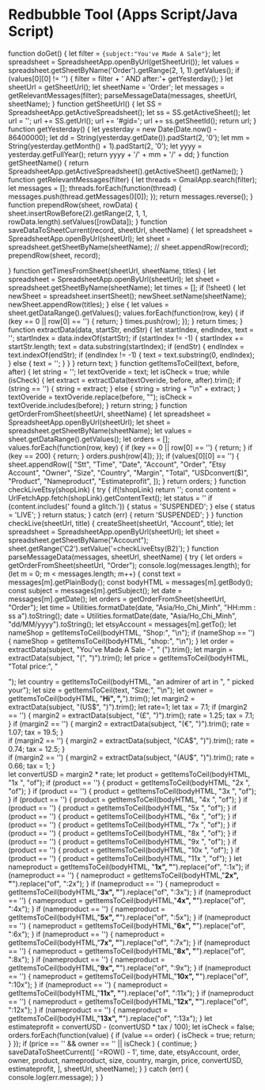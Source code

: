 # Redbubble Tool (Apps Script/Java Script)
  function doGet() {
  let filter = `{subject:"You've Made A Sale"}`;
  let spreadsheet = SpreadsheetApp.openByUrl(getSheetUrl());
  let values = spreadsheet.getSheetByName('Order').getRange(2, 1, 1).getValues();
  if (values[0][0] != '') {
    filter = filter + ' AND after:'+ getYesterday();
  }
  let sheetUrl = getSheetUrl();
  let sheetName = 'Order';
  let messages = getRelevantMessages(filter);
  parseMessageData(messages, sheetUrl, sheetName);
}
function getSheetUrl() {
  let SS = SpreadsheetApp.getActiveSpreadsheet();
  let ss = SS.getActiveSheet();
  let url = '';
  url += SS.getUrl();
  url += '#gid=';
  url += ss.getSheetId();
  return url;
}
function getYesterday() {
  let yesterday = new Date(Date.now() - 86400000);
  let dd = String(yesterday.getDate()).padStart(2, '0');
  let mm = String(yesterday.getMonth() + 1).padStart(2, '0');
  let yyyy = yesterday.getFullYear();
  return yyyy + '/' + mm + '/' + dd;
}
function getSheetName() {
  return SpreadsheetApp.getActiveSpreadsheet().getActiveSheet().getName();
}
function getRelevantMessages(filter) {
  let threads = GmailApp.search(filter);
  let messages = [];
  threads.forEach(function(thread) {
      messages.push(thread.getMessages()[0]);
  });
  return messages.reverse();
}
function prependRow(sheet, rowData) {
  sheet.insertRowBefore(2).getRange(2, 1, 1, rowData.length).setValues([rowData]);
}
function saveDataToSheetCurrent(record, sheetUrl, sheetName) {
  let spreadsheet = SpreadsheetApp.openByUrl(sheetUrl);
  let sheet = spreadsheet.getSheetByName(sheetName);
  // sheet.appendRow(record);
  prependRow(sheet, record);

}
function getTimesFromSheet(sheetUrl, sheetName, titles) {
  let spreadsheet = SpreadsheetApp.openByUrl(sheetUrl);
  let sheet = spreadsheet.getSheetByName(sheetName);
  let times = [];
  if (!sheet) {
    let newSheet = spreadsheet.insertSheet();
    newSheet.setName(sheetName);
    newSheet.appendRow(titles);
  } else {
    let values = sheet.getDataRange().getValues();
    values.forEach(function(row, key) {
      if (key == 0 || row[0] == '') {
          return;
      }
      times.push(row);
    });
  }
  return times;
}
function extractData(data, startStr, endStr) {
  let startIndex, endIndex, text = '';
  startIndex = data.indexOf(startStr);
  if (startIndex != -1) {
      startIndex += startStr.length;
      text = data.substring(startIndex);
      if (endStr) {
          endIndex = text.indexOf(endStr);
          if (endIndex != -1) {
              text = text.substring(0, endIndex);
          } else {
              text = '';
          }
      }
  }
  return text;
}
function getItemsToCeil(text, before, after) {
  let string = '';
  let textOveride = text;
  let isCheck = true;
  while (isCheck) {
      let extract = extractData(textOveride, before, after).trim();
      if (string == '') {
          string = extract;
      } else {
          string = string + "\n" + extract;
      }
      textOveride = textOveride.replace(before, "");
      isCheck = textOveride.includes(before);
  }
  return string;
}
function getOrderFromSheet(sheetUrl, sheetName) {
  let spreadsheet = SpreadsheetApp.openByUrl(sheetUrl);
  let sheet = spreadsheet.getSheetByName(sheetName);
  let values = sheet.getDataRange().getValues();
  let orders = [];
  values.forEach(function(row, key) {
    if (key == 0 || row[0] == '') {
        return;
    }
    if (key == 200) {
      return;
    }
    orders.push(row[4]);
  });
  if (values[0][0] == '') {
      sheet.appendRow([
          "Stt",
          "Time",
          "Date",
          "Account",
          "Order",
          "Etsy Account",
          "Owner",
          "Size",
          "Country",
          "Margin",
          "Total",
          "USDconvert($)",
          "Product",
          "Nameproduct",
          "Estimateprofit",
      ]);
  }
  return orders;
}
function checkLiveEtsy(shopLink) {
  try {
    if(!shopLink) return '';
    const content = UrlFetchApp.fetch(shopLink).getContentText();
    let status = ''
    if (content.includes(' found a glitch.')) {
      status = 'SUSPENDED';
    }  else {
      status = 'LIVE';
    }
    return status;
  } catch (err) {
    return 'SUSPENDED';
  }
}
function checkLive(sheetUrl, title) {
  createSheet(sheetUrl, "Account", title);
  let spreadsheet = SpreadsheetApp.openByUrl(sheetUrl);
  let sheet = spreadsheet.getSheetByName("Account");
  sheet.getRange('C2').setValue('=checkLiveEtsy(B2)');
}
function parseMessageData(messages, sheetUrl, sheetName) {
  try {
     let orders = getOrderFromSheet(sheetUrl, "Order");
    console.log(messages.length);
    for (let m = 0; m < messages.length; m++) {
        const text = messages[m].getPlainBody();
        const bodyHTML = messages[m].getBody();
        const subject = messages[m].getSubject();
        let date = messages[m].getDate();
        let orders = getOrderFromSheet(sheetUrl, "Order");
        let time = Utilities.formatDate(date, "Asia/Ho_Chi_Minh", "HH:mm : ss a").toString();
        date = Utilities.formatDate(date, "Asia/Ho_Chi_Minh", "dd/MM/yyyy").toString();
        let etsyAccount = messages[m].getTo();
        let nameShop = getItemsToCeil(bodyHTML, "Shop:", "\n");
        if (nameShop == '') {
          nameShop = getItemsToCeil(bodyHTML, "shop:", "\n");
        }
        let order = extractData(subject, "You've Made A Sale -", " (").trim(); 
        let margin = extractData(subject, "(", ")").trim();
        let price = getItemsToCeil(bodyHTML, "Total price</strong>:", "</p>");
        let country = getItemsToCeil(bodyHTML, "an admirer of art in ", " picked your");
        let size = getItemsToCeil(text, "Size:", "\n");
        let owner = getItemsToCeil(bodyHTML, "<strong>Hi", ",</strong>").trim();
        let margin2 = extractData(subject, "(US$", ")").trim();
            let rate=1;
            let tax =  7.1;
            if (margin2 == '') {
              margin2 = extractData(subject, "(£", ")").trim();
              rate = 1.25; tax =  7.1;
            }
            if (margin2 == '') {
              margin2 = extractData(subject, "(€", ")").trim();
              rate = 1.07; tax =  19.5;
            }  
            if (margin2 == '') {
              margin2 = extractData(subject, "(CA$", ")").trim();
              rate = 0.74; tax =  12.5;
            }  
            if (margin2 == '') {
              margin2 = extractData(subject, "(AU$", ")").trim();
              rate = 0.66; tax =  1;
            }  
        let convertUSD = margin2 * rate;
        let product = getItemsToCeil(bodyHTML, "1x ", "of");
        if (product == '') {
          product = getItemsToCeil(bodyHTML, "2x ", "of");
        }
         if (product == '') {
          product = getItemsToCeil(bodyHTML, "3x ", "of");
        }
         if (product == '') {
          product = getItemsToCeil(bodyHTML, "4x ", "of");
        }
         if (product == '') {
          product = getItemsToCeil(bodyHTML, "5x ", "of");
        }
         if (product == '') {
          product = getItemsToCeil(bodyHTML, "6x ", "of");
        }
         if (product == '') {
          product = getItemsToCeil(bodyHTML, "7x ", "of");
        }
         if (product == '') {
          product = getItemsToCeil(bodyHTML, "8x ", "of");
        }
         if (product == '') {
          product = getItemsToCeil(bodyHTML, "9x ", "of");
        }
         if (product == '') {
          product = getItemsToCeil(bodyHTML, "10x ", "of");
        }
         if (product == '') {
          product = getItemsToCeil(bodyHTML, "11x ", "of");
        }
        let nameproduct = getItemsToCeil(bodyHTML, "<strong>1x", "</strong>").replace("of", ":1x");
         if (nameproduct == '') {
          nameproduct = getItemsToCeil(bodyHTML,"<strong>2x", "</strong>").replace("of", ":2x");
        }
        if (nameproduct == '') {
          nameproduct = getItemsToCeil(bodyHTML,"<strong>3x", "</strong>").replace("of", ":3x");
        }
        if (nameproduct == '') {
          nameproduct = getItemsToCeil(bodyHTML,"<strong>4x", "</strong>").replace("of", ":4x");
        }
        if (nameproduct == '') {
          nameproduct = getItemsToCeil(bodyHTML,"<strong>5x", "</strong>").replace("of", ":5x");
        }
        if (nameproduct == '') {
          nameproduct = getItemsToCeil(bodyHTML,"<strong>6x", "</strong>").replace("of", ":6x");
        }
        if (nameproduct == '') {
          nameproduct = getItemsToCeil(bodyHTML,"<strong>7x", "</strong>").replace("of", ":7x");
        }
        if (nameproduct == '') {
          nameproduct = getItemsToCeil(bodyHTML,"<strong>8x", "</strong>").replace("of", ":8x");
        }
        if (nameproduct == '') {
          nameproduct = getItemsToCeil(bodyHTML,"<strong>9x", "</strong>").replace("of", ":9x");
        }
        if (nameproduct == '') {
          nameproduct = getItemsToCeil(bodyHTML,"<strong>10x", "</strong>").replace("of", ":10x");
        }
        if (nameproduct == '') {
          nameproduct = getItemsToCeil(bodyHTML,"<strong>11x", "</strong>").replace("of", ":11x");
        }
        if (nameproduct == '') {
          nameproduct = getItemsToCeil(bodyHTML,"<strong>12x", "</strong>").replace("of", ":12x");
        }
        if (nameproduct == '') {
          nameproduct = getItemsToCeil(bodyHTML,"<strong>13x", "</strong>").replace("of", ":13x");
        }
        let estimateprofit = convertUSD - (convertUSD * tax / 100);
        let isCheck = false;
    orders.forEach(function(value) {
      if (value == order) {
          isCheck = true;
          return;
      }
    });
        if (price == '' && owner == '' || isCheck ) {
          continue;
        }
        saveDataToSheetCurrent([
          '=ROW() - 1',
            time,
          date,
          etsyAccount,
          order,
          owner,
          product,
          nameproduct,
          size,
          country,
          margin,
          price,
          convertUSD,
          estimateprofit, 
        ], sheetUrl, sheetName);
    }
  } catch (err) {
    console.log(err.message);
  }
}
